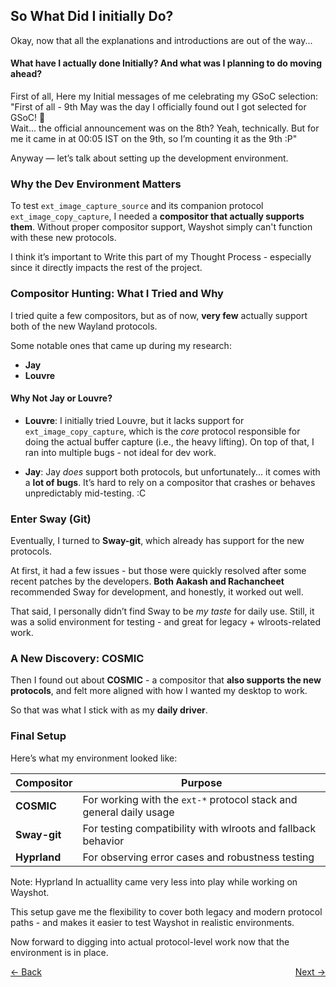 ## So What Did I initially Do?

Okay, now that all the explanations and introductions are out of the way...

#### What have I actually done Initially? And what was I planning to do moving ahead?

First of all,
Here my Initial messages of me celebrating my GSoC selection:<br>
"First of all - 9th May was the day I officially found out I got selected for GSoC! 🎉 <br>
Wait... the official announcement was on the 8th? Yeah, technically. But for me it came in at 00:05 IST on the 9th, so I’m counting it as the 9th :P"

Anyway — let’s talk about setting up the development environment.

### **Why the Dev Environment Matters**

To test `ext_image_capture_source` and its companion protocol `ext_image_copy_capture`, I needed a **compositor that actually supports them**. Without proper compositor support, Wayshot simply can't function with these new protocols.

I think it’s important to Write this part of my Thought Process - especially since it directly impacts the rest of the project.

### **Compositor Hunting: What I Tried and Why**

I tried quite a few compositors, but as of now, **very few** actually support both of the new Wayland protocols.

Some notable ones that came up during my research:

* **Jay**
* **Louvre**

#### **Why Not Jay or Louvre?**

* **Louvre**:
  I initially tried Louvre, but it lacks support for `ext_image_copy_capture`, which is the *core* protocol responsible for doing the actual buffer capture (i.e., the heavy lifting).
  On top of that, I ran into multiple bugs - not ideal for dev work.

* **Jay**:
  Jay *does* support both protocols, but unfortunately... it comes with a **lot of bugs**.
  It’s hard to rely on a compositor that crashes or behaves unpredictably mid-testing. :C

### **Enter Sway (Git)**

Eventually, I turned to **Sway-git**, which already has support for the new protocols.

At first, it had a few issues - but those were quickly resolved after some recent patches by the developers.
**Both Aakash and Rachancheet** recommended Sway for development, and honestly, it worked out well.

That said, I personally didn’t find Sway to be *my taste* for daily use.
Still, it was a solid environment for testing - and great for legacy + wlroots-related work.

### **A New Discovery: COSMIC**

Then I found out about **COSMIC** - a compositor that **also supports the new protocols**, 
and felt more aligned with how I wanted my desktop to work.

So that was what I stick with as my **daily driver**.

### **Final Setup**

Here’s what my environment looked like:

| Compositor   | Purpose                                                             |
| ------------ | ------------------------------------------------------------------- |
| **COSMIC**   | For working with the `ext-*` protocol stack and general daily usage |
| **Sway-git** | For testing compatibility with wlroots and fallback behavior        |
| **Hyprland** | For observing error cases and robustness testing                    |

Note: Hyprland In actuallity came very less into play while working on Wayshot.

This setup gave me the flexibility to cover both legacy and modern protocol paths -
and makes it easier to test Wayshot in realistic environments.

Now forward to digging into actual protocol-level work now that the environment is in place.

<div style="display: flex; justify-content: space-between;">
  <a href="Thought_Process_2.md">&lt;- Back</a>
  <a href="Thought_Process_4.md">Next -&gt;</a>
</div>
